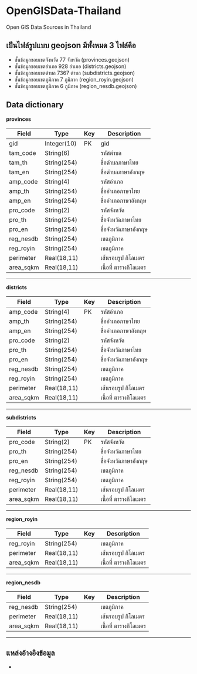 # OpenGISData-Thailand
Open GIS Data Sources in Thailand

## เป็นไฟล์รูปแบบ geojson มีทั้งหมด 3 ไฟล์คือ
- ชั้นข้อมูลขอบเขตจังหวัด 77 จังหวัด (provinces.geojson)
- ชั้นข้อมูลขอบเขตอำเภอ 928 อำเภอ (districts.geojson)
- ชั้นข้อมูลขอบเขตตำบล 7367 ตำบล (subdistricts.geojson)
- ชั้นข้อมูลขอบเขตภูมิภาค 7 ภูมิภาค (region_royin.geojson)
- ชั้นข้อมูลขอบเขตภูมิภาค 6 ภูมิภาค (region_nesdb.geojson)

## Data dictionary
**provinces**

|Field |Type |Key|Description |
|----------------|-------------------------------|-----------------------------|-----------------------------|
|gid|Integer(10)|PK|gid|
|tam_code|String(6)||รหัสตำบล|
|tam_th|String(254)||ชื่อตำบลภาษาไทย|
|tam_en|String(254)||ชื่อตำบลภาษาอังกฤษ|
|amp_code|String(4)||รหัสอำเภอ|
|amp_th|String(254)||ชื่ออำเภอภาษาไทย|
|amp_en|String(254)||ชื่ออำเภอภาษาอังกฤษ|
|pro_code|String(2)||รหัสจังหวัด|
|pro_th|String(254)||ชื่อจังหวัดภาษาไทย|
|pro_en|String(254)||ชื่อจังหวัดภาษาอังกฤษ|
|reg_nesdb|String(254)||เขตภูมิภาค|
|reg_royin|String(254)||เขตภูมิภาค|
|perimeter|Real(18,11)||เส้นรอบรูป กิโลเมตร|
|area_sqkm|Real(18,11)||เนื้อที่ ตารางกิโลเมตร|


----------


**districts**

|Field |Type |Key|Description |
|----------------|-------------------------------|-----------------------------|-----------------------------|
|amp_code|String(4)|PK|รหัสอำเภอ|
|amp_th|String(254)||ชื่ออำเภอภาษาไทย|
|amp_en|String(254)||ชื่ออำเภอภาษาอังกฤษ|
|pro_code|String(2)||รหัสจังหวัด|
|pro_th|String(254)||ชื่อจังหวัดภาษาไทย|
|pro_en|String(254)||ชื่อจังหวัดภาษาอังกฤษ|
|reg_nesdb|String(254)||เขตภูมิภาค|
|reg_royin|String(254)||เขตภูมิภาค|
|perimeter|Real(18,11)||เส้นรอบรูป กิโลเมตร|
|area_sqkm|Real(18,11)||เนื้อที่ ตารางกิโลเมตร|

----------

**subdistricts**

|Field |Type |Key|Description |
|----------------|-------------------------------|-----------------------------|-----------------------------|
|pro_code|String(2)|PK|รหัสจังหวัด|
|pro_th|String(254)||ชื่อจังหวัดภาษาไทย|
|pro_en|String(254)||ชื่อจังหวัดภาษาอังกฤษ|
|reg_nesdb|String(254)||เขตภูมิภาค|
|reg_royin|String(254)||เขตภูมิภาค|
|perimeter|Real(18,11)||เส้นรอบรูป กิโลเมตร|
|area_sqkm|Real(18,11)||เนื้อที่ ตารางกิโลเมตร|

----------

**region_royin**

|Field |Type |Key|Description |
|----------------|-------------------------------|-----------------------------|-----------------------------|
|reg_royin|String(254)||เขตภูมิภาค|
|perimeter|Real(18,11)||เส้นรอบรูป กิโลเมตร|
|area_sqkm|Real(18,11)||เนื้อที่ ตารางกิโลเมตร|

----------

**region_nesdb**

|Field |Type |Key|Description |
|----------------|-------------------------------|-----------------------------|-----------------------------|
|reg_nesdb|String(254)||เขตภูมิภาค|
|perimeter|Real(18,11)||เส้นรอบรูป กิโลเมตร|
|area_sqkm|Real(18,11)||เนื้อที่ ตารางกิโลเมตร|

----------

## แหล่งอ้างอิงข้อมูล
- 
